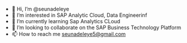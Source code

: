 - 👋 Hi, I’m @seunadeleye
- 👀 I’m interested in SAP Analytic Cloud, Data Engineerinf
- 🌱 I’m currently learning Sap Analytics CLoud
- 💞️ I’m looking to collaborate on the SAP Business Technology Platform
- 📫 How to reach me seunadeleye5@gmail.com

<!---
seunadeleye/seunadeleye is a ✨ special ✨ repository because its `README.md` (this file) appears on your GitHub profile.
You can click the Preview link to take a look at your changes.
--->
